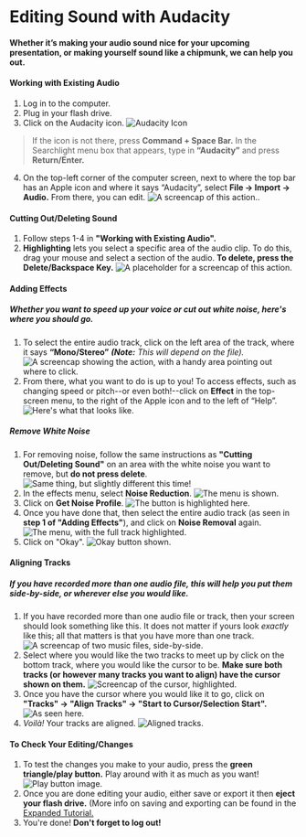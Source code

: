 # Editing Sound with Audacity
#### Whether it’s making your audio sound nice for your upcoming presentation, or making yourself sound like a chipmunk, we can help you out.


#### Working with Existing Audio
1. Log in to the computer.
2. Plug in your flash drive.
3. Click on the Audacity icon. ![Audacity Icon](https://files.fosswire.com/2007/10/audacity.png)
>If the icon is not there, press __Command + Space Bar.__ In the Searchlight menu box that appears, type in __“Audacity”__ and press __Return/Enter.__
4. On the top-left corner of the computer screen, next to where the top bar has an Apple icon and where it says “Audacity”, select __File → Import → Audio.__ From there, you can edit.
![A screencap of this action.](https://github.com/wooster-core/Documentation/blob/master/images/image.audacity_import.png).


#### Cutting Out/Deleting Sound
1. Follow steps 1-4 in **"Working with Existing Audio".**
2. **Highlighting** lets you select a specific area of the audio clip. To do this, drag your mouse and select a section of the audio. **To delete, press the Delete/Backspace Key.**
![A placeholder for a screencap of this action.](https://github.com/wooster-core/Documentation/blob/master/images/image.audacity_select.section.png)

#### Adding Effects
##### Whether you want to speed up your voice or cut out white noise, here's where you should go.
1. To select the entire audio track, click on the left area of the track, where it says **“Mono/Stereo”** ***(Note:** This will depend on the file).* ![A screencap showing the action, with a handy area pointing out where to click.](https://github.com/wooster-core/Documentation/blob/master/images/image.audacity_sound.amplify.png)
2. From there, what you want to do is up to you! To access effects, such as changing speed or pitch--or even both!--click on **Effect** in the top-screen menu, to the right of the Apple icon and to the left of “Help”.
![Here's what that looks like.](https://github.com/wooster-core/Documentation/blob/master/images/image.audacity_effects.png)

##### Remove White Noise
1. For removing noise, follow the same instructions as **"Cutting Out/Deleting Sound"** on an area with the white noise you want to remove, but **do not press delete**. ![Same thing, but slightly different this time!](https://github.com/wooster-core/Documentation/blob/master/images/image.audacity_editing_noiseremoval1.png)
2. In the effects menu, select **Noise Reduction**. ![The menu is shown.](https://github.com/wooster-core/Documentation/blob/master/images/image.audacity_editing_noiseremoval2.png)
3. Click on **Get Noise Profile**. ![The button is highlighted here.](https://github.com/wooster-core/Documentation/blob/master/images/image.audacity_editing_noiseremoval3.png)
4. Once you have done that, then select the entire audio track (as seen in **step 1 of "Adding Effects"**), and click on **Noise Removal** again. ![The menu, with the full track highlighted.](https://github.com/wooster-core/Documentation/blob/master/images/image.audacity_editing_noiseremoval4.png)
5. Click on "Okay". ![Okay button shown.](https://github.com/wooster-core/Documentation/blob/master/images/image.audacity_editing_noiseremoval5.png)

#### Aligning Tracks
##### If you have recorded more than one audio file, this will help you put them side-by-side, or wherever else you would like.
1. If you have recorded more than one audio file or track, then your screen should look something like this. It does not matter if yours look *exactly* like this; all that matters is that you have more than one track. ![A screencap of two music files, side-by-side.](https://github.com/wooster-core/Documentation/blob/master/images/image.audacity_twotracks.png)
2. Select where you would like the two tracks to meet up by click on the bottom track, where you would like the cursor to be. **Make sure both tracks (or however many tracks you want to align) have the cursor shown on them.** ![Screencap of the cursor, highlighted.](https://github.com/wooster-core/Documentation/blob/master/images/image.audacity_cursor_location.png)
3. Once you have the cursor where you would like it to go, click on **"Tracks" → "Align Tracks" → "Start to Cursor/Selection Start".** ![As seen here.](https://github.com/wooster-core/Documentation/blob/master/images/image.audacity_aligntracks.png)
4. *Voilà!* Your tracks are aligned. ![Aligned tracks.](https://github.com/wooster-core/Documentation/blob/master/images/image.audacity_alignedtracks.png)

#### To Check Your Editing/Changes
1. To test the changes you make to your audio, press the **green triangle/play button.** Play around with it as much as you want!
![Play button image.](https://github.com/wooster-core/Documentation/blob/master/images/image.audacity_button.play.png)
2. Once you are done editing your audio, either save or export it then __eject your flash drive.__ (More info on saving and exporting can be found in the [Expanded Tutorial.](https://github.com/wooster-core/Documentation/blob/master/SS:%20Expanded%20Audacity%20Tutorial.md)
5. You're done! __Don't forget to log out!__
